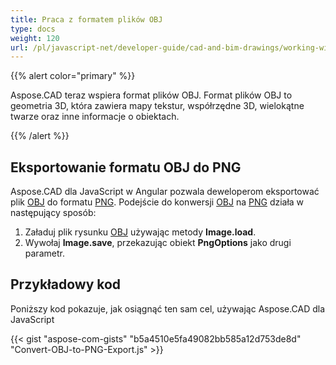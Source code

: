 ```yaml
---
title: Praca z formatem plików OBJ
type: docs
weight: 120
url: /pl/javascript-net/developer-guide/cad-and-bim-drawings/working-with-obj-file-format/
---
```


{{% alert color="primary" %}}

Aspose.CAD teraz wspiera format plików OBJ. Format plików OBJ to geometria 3D, która zawiera mapy tekstur, współrzędne 3D, wielokątne twarze oraz inne informacje o obiektach.

{{% /alert %}}

## **Eksportowanie formatu OBJ do PNG**

Aspose.CAD dla JavaScript w Angular pozwala deweloperom eksportować plik [OBJ](https://docs.fileformat.com/3d/obj/) do formatu [PNG](https://docs.fileformat.com/image/png/).
Podejście do konwersji [OBJ](https://docs.fileformat.com/3d/obj/) na [PNG](https://docs.fileformat.com/image/png/) działa w następujący sposób:

1. Załaduj plik rysunku [OBJ](https://docs.fileformat.com/3d/obj/) używając metody **Image.load**.
1. Wywołaj **Image.save**, przekazując obiekt **PngOptions** jako drugi parametr.

## Przykładowy kod

Poniższy kod pokazuje, jak osiągnąć ten sam cel, używając Aspose.CAD dla JavaScript

{{< gist "aspose-com-gists" "b5a4510e5fa49082bb585a12d753de8d" "Convert-OBJ-to-PNG-Export.js" >}}
